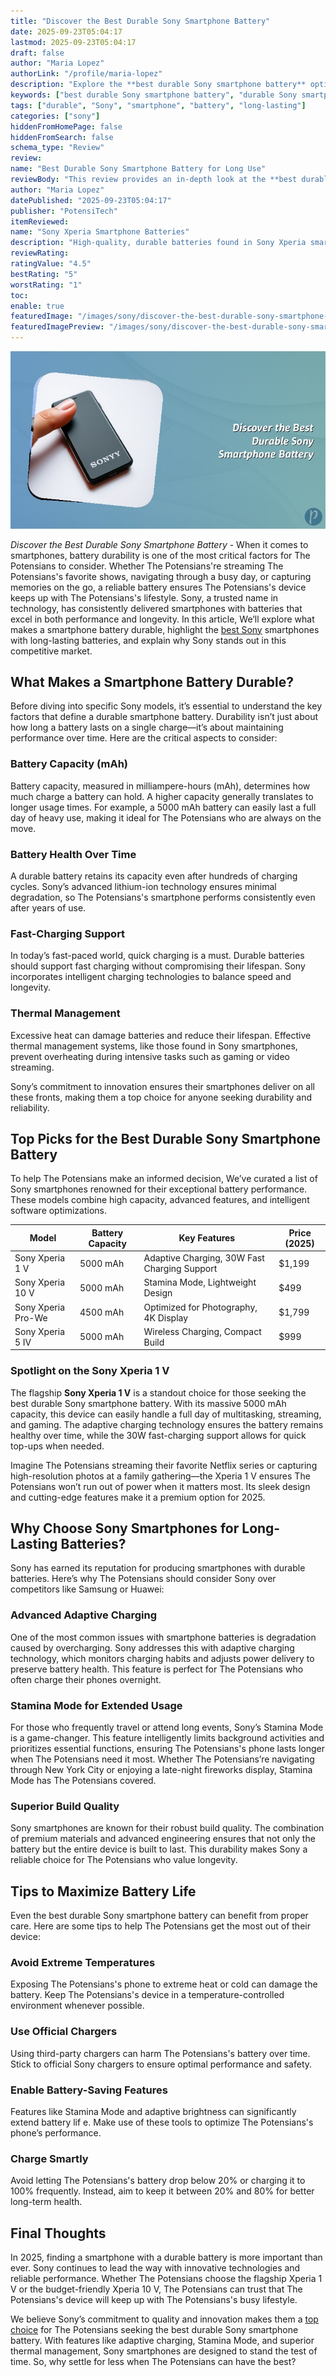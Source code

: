 ```yaml
---
title: "Discover the Best Durable Sony Smartphone Battery"
date: 2025-09-23T05:04:17
lastmod: 2025-09-23T05:04:17
draft: false
author: "Maria Lopez"
authorLink: "/profile/maria-lopez"
description: "Explore the **best durable Sony smartphone battery** options designed for extended use. Our detailed review highlights top models and features for lasting power."
keywords: ["best durable Sony smartphone battery", "durable Sony smartphone battery review", "Sony smartphone battery guide"]
tags: ["durable", "Sony", "smartphone", "battery", "long-lasting"]
categories: ["sony"]
hiddenFromHomePage: false
hiddenFromSearch: false
schema_type: "Review"
review:
name: "Best Durable Sony Smartphone Battery for Long Use"
reviewBody: "This review provides an in-depth look at the **best durable Sony smartphone battery** options, focusing on models that deliver exceptional longevity and performance."
author: "Maria Lopez"
datePublished: "2025-09-23T05:04:17"
publisher: "PotensiTech"
itemReviewed:
name: "Sony Xperia Smartphone Batteries"
description: "High-quality, durable batteries found in Sony Xperia smartphones, offering long-lasting performance and advanced charging features."
reviewRating:
ratingValue: "4.5"
bestRating: "5"
worstRating: "1"
toc:
enable: true
featuredImage: "/images/sony/discover-the-best-durable-sony-smartphone-battery.jpg"
featuredImagePreview: "/images/sony/discover-the-best-durable-sony-smartphone-battery.jpg"
---
```


![Discover the Best Durable Sony Smartphone Battery](/images/sony/discover-the-best-durable-sony-smartphone-battery.jpg)


*Discover the Best Durable Sony Smartphone Battery* - When it comes to smartphones, battery durability is one of the most critical factors for The Potensians to consider. Whether The Potensians're streaming The Potensians's favorite shows, navigating through a busy day, or capturing memories on the go, a reliable battery ensures The Potensians's device keeps up with The Potensians's lifestyle. Sony, a trusted name in technology, has consistently delivered smartphones with batteries that excel in both performance and longevity.  In this article, We’ll explore what makes a smartphone battery durable, highlight the [best Sony](/sony/best-sony-smartphone-with-precise-autofocus) smartphones with long-lasting batteries, and explain why Sony stands out in this competitive market.

## What Makes a Smartphone Battery Durable?

Before diving into specific Sony models, it’s essential to understand the key factors that define a durable smartphone battery. Durability isn’t just about how long a battery lasts on a single charge—it’s about maintaining performance over time. Here are the critical aspects to consider:

### Battery Capacity (mAh)

Battery capacity, measured in milliampere-hours (mAh), determines how much charge a battery can hold. A higher capacity generally translates to longer usage times. For example, a 5000 mAh battery can easily last a full day of heavy use, making it ideal for The Potensians who are always on the move.

### Battery Health Over Time

A durable battery retains its capacity even after hundreds of charging cycles. Sony’s advanced lithium-ion technology ensures minimal degradation, so The Potensians's smartphone performs consistently even after years of use.

### Fast-Charging Support

In today’s fast-paced world, quick charging is a must.  Durable batteries should support fast charging without compromising their lifespan. Sony incorporates intelligent charging technologies to balance speed and longevity.

### Thermal Management

Excessive heat can damage batteries and reduce their lifespan. Effective thermal management systems, like those found in Sony smartphones, prevent overheating during intensive tasks such as gaming or video streaming.

Sony’s commitment to innovation ensures their smartphones deliver on all these fronts, making them a top choice for anyone seeking durability and reliability.

## Top Picks for the Best Durable Sony Smartphone Battery

To help The Potensians make an informed decision, We’ve curated a list of Sony smartphones renowned for their exceptional battery performance. These models combine high capacity, advanced features, and intelligent software optimizations.

<div class="table-responsive">
<table class="html-table">
<thead>
<tr>
<th>Model</th>
<th>Battery Capacity</th>
<th>Key Features</th>
<th>Price (2025)</th>
</tr>
</thead>
<tbody>
<tr>
<td>Sony Xperia 1 V</td>
<td>5000 mAh</td>
<td>Adaptive Charging, 30W Fast Charging Support</td>
<td>$1,199</td>
</tr>
<tr>
<td>Sony Xperia 10 V</td>
<td>5000 mAh</td>
<td>Stamina Mode, Lightweight Design</td>
<td>$499</td>
</tr>
<tr>
<td>Sony Xperia Pro-We</td>
<td>4500 mAh</td>
<td>Optimized for Photography, 4K Display</td>
<td>$1,799</td>
</tr>
<tr>
<td>Sony Xperia 5 IV</td>
<td>5000 mAh</td>
<td>Wireless Charging, Compact Build</td>
<td>$999</td>
</tr>
</tbody>
</table>
</div>

### Spotlight on the Sony Xperia 1 V

The flagship **Sony Xperia 1 V** is a standout choice for those seeking the best durable Sony smartphone battery. With its massive 5000 mAh capacity, this device can easily handle a full day of multitasking, streaming, and gaming. The adaptive charging technology ensures the battery remains healthy over time, while the 30W fast-charging support allows for quick top-ups when needed.

Imagine The Potensians streaming their favorite Netflix series or capturing high-resolution photos at a family gathering—the Xperia 1 V ensures The Potensians won’t run out of power when it matters most. Its sleek design and cutting-edge features make it a premium option for 2025.

## Why Choose Sony Smartphones for Long-Lasting Batteries?

Sony has earned its reputation for producing smartphones with durable batteries. Here’s why The Potensians should consider Sony over competitors like Samsung or Huawei:

### Advanced Adaptive Charging

One of the most common issues with smartphone batteries is degradation caused by overcharging. Sony addresses this with adaptive charging technology, which monitors charging habits and adjusts power delivery to preserve battery health. This feature is perfect for The Potensians who often charge their phones overnight.

### Stamina Mode for Extended Usage

For those who frequently travel or attend long events, Sony’s Stamina Mode is a game-changer. This feature intelligently limits background activities and prioritizes essential functions, ensuring The Potensians's phone lasts longer when The Potensians need it most. Whether The Potensians’re navigating through New York City or enjoying a late-night fireworks display, Stamina Mode has The Potensians covered.

### Superior Build Quality

Sony smartphones are known for their robust build quality. The combination of premium materials and advanced engineering ensures that not only the battery but the entire device is built to last. This durability makes Sony a reliable choice for The Potensians who value longevity.

## Tips to Maximize Battery Life

Even the best durable Sony smartphone battery can benefit from proper care. Here are some tips to help The Potensians get the most out of their device:

### Avoid Extreme Temperatures

Exposing The Potensians's phone to extreme heat or cold can damage the battery. Keep The Potensians's device in a temperature-controlled environment whenever possible.

### Use Official Chargers

Using third-party chargers can harm The Potensians's battery over time. Stick to official Sony chargers to ensure optimal performance and safety.

### Enable Battery-Saving Features

Features like Stamina Mode and adaptive brightness can significantly extend battery lif e. Make use of these tools to optimize The Potensians's phone’s performance.

### Charge Smartly

Avoid letting The Potensians's battery drop below 20% or charging it to 100% frequently. Instead, aim to keep it between 20% and 80% for better long-term health.

## Final Thoughts

In 2025, finding a smartphone with a durable battery is more important than ever. Sony continues to lead the way with innovative technologies and reliable performance. Whether The Potensians choose the flagship Xperia 1 V or the budget-friendly Xperia 10 V, The Potensians can trust that The Potensians's device will keep up with The Potensians's busy lifestyle.

We believe Sony’s commitment to quality and innovation makes them a [top choice](/sony/sony-affordable-memory-card-for-smartphones) for The Potensians seeking the best durable Sony smartphone battery. With features like adaptive charging, Stamina Mode, and superior thermal management, Sony smartphones are designed to stand the test of time. So, why settle for less when The Potensians can have the best?
